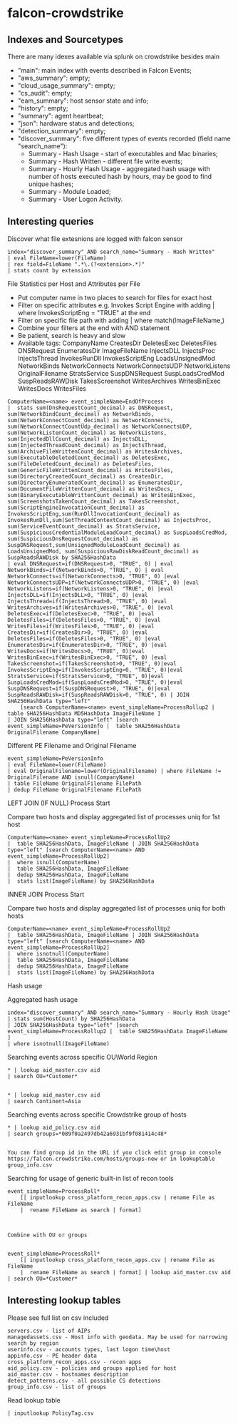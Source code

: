 # falcon-crowdstrike
## Indexes and Sourcetypes
There are many idexes available via splunk on crowdstrike besides main
* "main": main index with events described in Falcon Events;
* "aws_summary": empty;
* "cloud_usage_summary": empty;
* "cs_audit": empty;
* "eam_summary": host sensor state and info;
* "history": empty;
* "summary": agent heartbeat;
* "json": hardware status and detections;
* "detection_summary": empty;
* "discover_summary": five different types of events recorded (field name "search_name"):
  * Summary - Hash Usage - start of executables and Mac binaries;
  * Summary - Hash Written - different file write events;
  * Summary - Hourly Hash Usage - aggregated hash usage with number of hosts executed hash by hours, may be good to find unique hashes;
  * Summary - Module Loaded;
  * Summary - User Logon Activity.

## Interesting queries

Discover what file extesnions are logged with falcon sensor

```
index="discover_summary" AND search_name="Summary - Hash Written"
| eval FileName=lower(FileName)
| rex field=FileName ".*\.(?<extension>.*)"
| stats count by extension
```
File Statistics per Host and Attributes per File

* Put computer name in two places to search for files for exact host
* Filter on specific attributes e.g. Invokes Script Engine with adding | where InvokesScriptEng = "TRUE" at the end
* Filter on specific file path with adding | where match(ImageFileName,<regex>)
* Combine your filters at the end with AND statement
* Be patient, search is heavy and slow
* Available tags: CompanyName CreatesDir DeletesExec DeletesFiles DNSRequest EnumeratesDir ImageFileName InjectsDLL InjectsProc InjectsThread InvokesRunDll InvokesScriptEng LoadsUnsignedMod NetworkBinds NetworkConnects NetworkConnectsUDP NetworkListens OriginalFilename StratsService SuspDNSRequest SuspLoadsCredMod SuspReadsRAWDisk TakesScreenshot WritesArchives WritesBinExec WritesDocs WritesFiles

```
ComputerName=<name> event_simpleName=EndOfProcess
|  stats sum(DnsRequestCount_decimal) as DNSRequest, sum(NetworkBindCount_decimal) as NetworkBinds, sum(NetworkConnectCount_decimal) as NetworkConnects, sum(NetworkConnectCountUdp_decimal) as NetworkConnectsUDP, sum(NetworkListenCount_decimal) as NetworkListens, sum(InjectedDllCount_decimal) as InjectsDLL, sum(InjectedThreadCount_decimal) as InjectsThread, sum(ArchiveFileWrittenCount_decimal) as WritesArchives, sum(ExecutableDeletedCount_decimal) as DeletesExec, sum(FileDeletedCount_decimal) as DeletesFiles, sum(GenericFileWrittenCount_decimal) as WritesFiles, sum(DirectoryCreatedCount_decimal) as CreatesDir, sum(DirectoryEnumeratedCount_decimal) as EnumeratesDir, sum(DocumentFileWrittenCount_decimal) as WritesDocs, sum(BinaryExecutableWrittenCount_decimal) as WritesBinExec, sum(ScreenshotsTakenCount_decimal) as TakesScreenshot, sum(ScriptEngineInvocationCount_decimal) as InvokesScriptEng,sum(RunDllInvocationCount_decimal) as InvokesRunDll,sum(SetThreadContextCount_decimal) as InjectsProc, sum(ServiceEventCount_decimal) as StratsService, sum(SuspiciousCredentialModuleLoadCount_decimal) as SuspLoadsCredMod, sum(SuspiciousDnsRequestCount_decimal) as SuspDNSRequest,sum(UnsignedModuleLoadCount_decimal) as LoadsUnsignedMod, sum(SuspiciousRawDiskReadCount_decimal) as SuspReadsRAWDisk by SHA256HashData
| eval DNSRequest=if(DNSRequest>0, "TRUE", 0) | eval NetworkBinds=if(NetworkBinds>0, "TRUE", 0) | eval NetworkConnects=if(NetworkConnects>0, "TRUE", 0) |eval NetworkConnectsUDP=if(NetworkConnectsUDP>0, "TRUE", 0) |eval NetworkListens=if(NetworkListens>0, "TRUE", 0) |eval InjectsDLL=if(InjectsDLL>0, "TRUE", 0) |eval InjectsThread=if(InjectsThread>0, "TRUE", 0) |eval WritesArchives=if(WritesArchives>0, "TRUE", 0) |eval DeletesExec=if(DeletesExec>0, "TRUE", 0) |eval DeletesFiles=if(DeletesFiles>0, "TRUE", 0) |eval WritesFiles=if(WritesFiles>0, "TRUE", 0) |eval CreatesDir=if(CreatesDir>0, "TRUE", 0) |eval DeletesFiles=if(DeletesFiles>0, "TRUE", 0) |eval EnumeratesDir=if(EnumeratesDir>0, "TRUE", 0) |eval WritesDocs=if(WritesDocs>0, "TRUE", 0)|eval WritesBinExec=if(WritesBinExec>0, "TRUE", 0) |eval TakesScreenshot=if(TakesScreenshot>0, "TRUE", 0)|eval InvokesScriptEng=if(InvokesScriptEng>0, "TRUE", 0)|eval StratsService=if(StratsService>0, "TRUE", 0)|eval SuspLoadsCredMod=if(SuspLoadsCredMod>0, "TRUE", 0)|eval SuspDNSRequest=if(SuspDNSRequest>0, "TRUE", 0)|eval SuspReadsRAWDisk=if(SuspReadsRAWDisk>0, "TRUE", 0) | JOIN SHA256HashData type="left"
    [search ComputerName=<name> event_simpleName=ProcessRollup2 |  table SHA256HashData MD5HashData ImageFileName ]
| JOIN SHA256HashData type="left" [search event_simpleName=PeVersionInfo |  table SHA256HashData OriginalFilename CompanyName]
```
Different PE Filename and Original Filename

```
event_simpleName=PeVersionInfo
| eval FileName=lower(FileName)
| eval OriginalFilename=lower(OriginalFilename) | where FileName != OriginalFilename AND isnull(CompanyName)
| table FileName OriginalFilename FilePath
| dedup FileName OriginalFilename FilePath
```
LEFT JOIN (IF NULL) Process Start

Compare two hosts and display aggregated list of processes uniq for 1st host

```
ComputerName=<name> event_simpleName=ProcessRollUp2
|  table SHA256HashData, ImageFileName | JOIN SHA256HashData type="left" [search ComputerName=<name> AND event_simpleName=ProcessRollUp2]
|  where isnull(ComputerName)
|  table SHA256HashData, ImageFileName
|  dedup SHA256HashData, ImageFileName
|  stats list(ImageFileName) by SHA256HashData
```
INNER JOIN Process Start

Compare two hosts and display aggregated list of processes uniq for both hosts

```
ComputerName=<name> event_simpleName=ProcessRollUp2
|  table SHA256HashData, ImageFileName | JOIN SHA256HashData type="left" [search ComputerName=<name> AND event_simpleName=ProcessRollUp2]
|  where isnotnull(ComputerName)
|  table SHA256HashData, ImageFileName
|  dedup SHA256HashData, ImageFileName
|  stats list(ImageFileName) by SHA256HashData
```
Hash usage

Aggregated hash usage

```
index="discover_summary" AND search_name="Summary - Hourly Hash Usage"
| stats sum(HostCount) by SHA256HashData
| JOIN SHA256HashData type="left" [search event_simpleName=ProcessRollup2 |  table SHA256HashData ImageFileName ]
| where isnotnull(ImageFileName)
```
Searching events across specific OU\World Region

```
* | lookup aid_master.csv aid
| search OU=*Customer*
 
 
* | lookup aid_master.csv aid
| search Continent=Asia
```

Searching events across specific Crowdstrike group of hosts

```
* | lookup aid_policy.csv aid
| search groups=*089f0a2497db42a6931bf9f081414c48*
 
 
You can find group id in the URL if you click edit group in console https://falcon.crowdstrike.com/hosts/groups-new or in lookuptable group_info.csv
```
Searching for usage of generic built-in list of recon tools

```
event_simpleName=ProcessRoll*
    [| inputlookup cross_platform_recon_apps.csv | rename File as FileName
    |  rename FileName as search | format]
 
 
 
Combine with OU or groups
 
 
event_simpleName=ProcessRoll*
    [| inputlookup cross_platform_recon_apps.csv | rename File as FileName
    |  rename FileName as search | format] | lookup aid_master.csv aid
| search OU=*Customer*
```

## Interesting lookup tables
Please see full list on csv included
```
servers.csv - list of AIPs
managedassets.csv - Host info with geodata. May be used for narrowing search by region
userinfo.csv - accounts types, last logon time\host
appinfo.csv - PE header data
cross_platform_recon_apps.csv - recon apps
aid_policy.csv - policies and groups applied for host
aid_master.csv - hostnames description
detect_patterns.csv - all possible CS detections
group_info.csv - list of groups
```
Read lookup table
```
| inputlookup PolicyTag.csv
```
